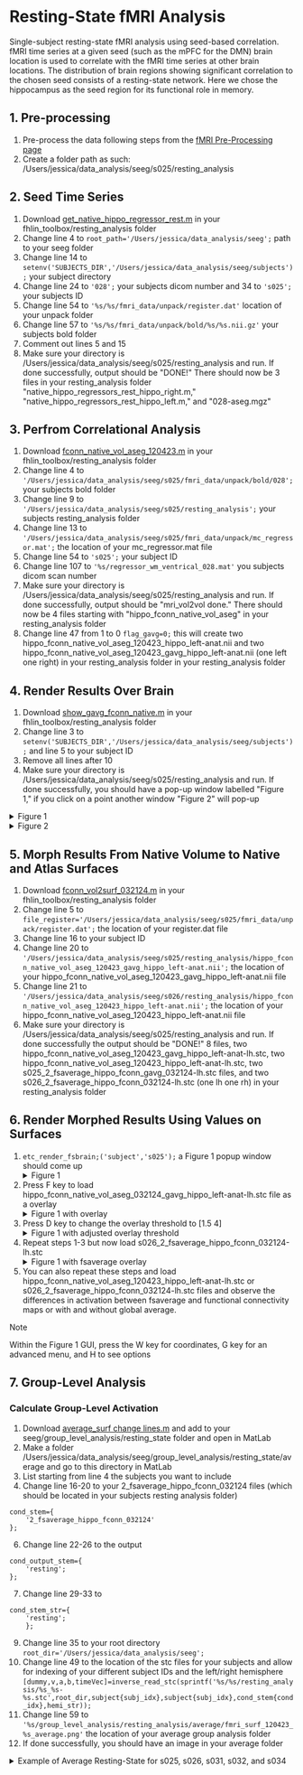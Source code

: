 # Resting-State fMRI Analysis
Single-subject resting-state fMRI analysis using seed-based correlation. fMRI time series at a given seed (such as the mPFC for the DMN) brain location is used to correlate with the fMRI time series at other brain locations. The distribution of brain regions showing significant correlation to the chosen seed consists of a resting-state network. Here we chose the hippocampus as the seed region for its functional role in memory.

## 1. Pre-processing 
1. Pre-process the data following steps from the [fMRI Pre-Processing page](https://github.com/Lin-Brain-Lab/fMRI-Analysis-For-Mac/blob/main/fMRI%20Pre-Processing.md)
2. Create a folder path as such: /Users/jessica/data_analysis/seeg/s025/resting_analysis

## 2. Seed Time Series
1. Download [get_native_hippo_regressor_rest.m](https://github.com/fahsuanlin/labmanual/blob/master/scripts/get_nativce_hippo_regressor_rest.m) in your fhlin_toolbox/resting_analysis folder 
2. Change line 4 to `root_path='/Users/jessica/data_analysis/seeg';` path to your seeg folder
3. Change line 14 to `setenv('SUBJECTS_DIR','/Users/jessica/data_analysis/seeg/subjects');` your subject directory 
4. Change line 24 to `'028';` your subjects dicom number and 34 to `'s025';` your subjects ID
5. Change line 54 to `'%s/%s/fmri_data/unpack/register.dat'` location of your unpack folder
6. Change line 57 to `'%s/%s/fmri_data/unpack/bold/%s/%s.nii.gz'` your subjects bold folder
7. Comment out lines 5 and 15
8. Make sure your directory is /Users/jessica/data_analysis/seeg/s025/resting_analysis and run. If done successfully, output should be "DONE!" There should now be 3 files in your resting_analysis folder "native_hippo_regressors_rest_hippo_right.m," "native_hippo_regressors_rest_hippo_left.m," and "028-aseg.mgz"

## 3. Perfrom Correlational Analysis 
1. Download [fconn_native_vol_aseg_120423.m](https://github.com/fahsuanlin/labmanual/blob/master/scripts/fconn_native_vol_aseg_120423.m) in your fhlin_toolbox/resting_analysis folder 
2. Change line 4 to `'/Users/jessica/data_analysis/seeg/s025/fmri_data/unpack/bold/028';` your subjects bold folder
3. Change line 9 to `'/Users/jessica/data_analysis/seeg/s025/resting_analysis';` your subjects resting_analysis folder
4. Change line 13 to `'/Users/jessica/data_analysis/seeg/s025/fmri_data/unpack/mc_regressor.mat';` the location of your mc_regressor.mat file
5. Change line 54 to `'s025';` your subject ID
6. Change line 107 to `'%s/regressor_wm_ventrical_028.mat'` you subjects dicom scan number
7. Make sure your directory is /Users/jessica/data_analysis/seeg/s025/resting_analysis and run. If done successfully, output should be "mri_vol2vol done." There should now be 4 files starting with "hippo_fconn_native_vol_aseg" in your resting_analysis folder
8. Change line 47 from 1 to 0 `flag_gavg=0;` this will create two hippo_fconn_native_vol_aseg_120423_hippo_left-anat.nii and two hippo_fconn_native_vol_aseg_120423_gavg_hippo_left-anat.nii (one left one right) in your resting_analysis folder in your resting_analysis folder

## 4. Render Results Over Brain 
1. Download [show_gavg_fconn_native.m](https://github.com/fahsuanlin/labmanual/blob/master/scripts/show_gavg_fconn_native.m) in your fhlin_toolbox/resting_analysis folder 
2. Change line 3 to `setenv('SUBJECTS_DIR','/Users/jessica/data_analysis/seeg/subjects');` and line 5 to your subject ID
3. Remove all lines after 10
4. Make sure your directory is /Users/jessica/data_analysis/seeg/s025/resting_analysis and run. If done successfully, you should have a pop-up window labelled "Figure 1," if you click on a point another window "Figure 2" will pop-up
<details>
    <summary>Figure 1</summary>
<img width="433" alt="Screen Shot 2024-03-21 at 3 36 27 PM" src="https://github.com/Lin-Brain-Lab/fMRI-Analysis-For-Mac/assets/157174338/8dce2c8a-000e-4549-b40a-2eebcc59803b">
</details>

<details>
    <summary>Figure 2</summary>
<img width="739" alt="Screen Shot 2024-03-21 at 3 42 49 PM" src="https://github.com/Lin-Brain-Lab/fMRI-Analysis-For-Mac/assets/157174338/96a83bfc-2bce-450c-9e4b-df8e0f0f4e3b">
   </details>

## 5. Morph Results From Native Volume to Native and Atlas Surfaces
1. Download [fconn_vol2surf_032124.m](https://github.com/fahsuanlin/labmanual/blob/master/scripts/fconn_vol2surf_032124.m) in your fhlin_toolbox/resting_analysis folder
2. Change line 5 to `file_register='/Users/jessica/data_analysis/seeg/s025/fmri_data/unpack/register.dat';` the location of your register.dat file
3. Change line 16 to your subject ID
4. Change line 20 to `'/Users/jessica/data_analysis/seeg/s025/resting_analysis/hippo_fconn_native_vol_aseg_120423_gavg_hippo_left-anat.nii';` the location of your hippo_fconn_native_vol_aseg_120423_gavg_hippo_left-anat.nii file
5. Change line 21 to  `'/Users/jessica/data_analysis/seeg/s026/resting_analysis/hippo_fconn_native_vol_aseg_120423_hippo_left-anat.nii';` the location of your hippo_fconn_native_vol_aseg_120423_hippo_left-anat.nii file
6. Make sure your directory is /Users/jessica/data_analysis/seeg/s025/resting_analysis and run. If done successfully the output should be "DONE!" 8 files, two hippo_fconn_native_vol_aseg_120423_gavg_hippo_left-anat-lh.stc, two hippo_fconn_native_vol_aseg_120423_hippo_left-anat-lh.stc, two s025_2_fsaverage_hippo_fconn_gavg_032124-lh.stc files, and two s026_2_fsaverage_hippo_fconn_032124-lh.stc (one lh one rh) in your resting_analysis folder

## 6. Render Morphed Results Using Values on Surfaces
1. `etc_render_fsbrain;('subject','s025');` a Figure 1 popup window should come up
    <details>
    <summary>Figure 1</summary>
    <img width="437" alt="Screen Shot 2024-03-25 at 11 32 24 PM" src="https://github.com/Lin-Brain-Lab/fMRI-Analysis-For-Mac/assets/157174338/90b42283-b289-48d6-8763-338bef07365f">
    </details>
2. Press F key to load hippo_fconn_native_vol_aseg_032124_gavg_hippo_left-anat-lh.stc file as a overlay
    <details>
    <summary>Figure 1 with overlay</summary>
    <img width="470" alt="Screen Shot 2024-03-25 at 11 35 54 PM" src="https://github.com/Lin-Brain-Lab/fMRI-Analysis-For-Mac/assets/157174338/2ad544ed-1423-4279-b552-f083ec726fd5">
    </details>
3. Press D key to change the overlay threshold to [1.5  4]
    <details>
    <summary>Figure 1 with adjusted overlay threshold</summary>
     <img width="425" alt="Screen Shot 2024-03-25 at 11 35 00 PM" src="https://github.com/Lin-Brain-Lab/fMRI-Analysis-For-Mac/assets/157174338/de155132-079c-4f4a-bbc0-4fc74df1343c">
    </details>
4. Repeat steps 1-3 but now load s026_2_fsaverage_hippo_fconn_032124-lh.stc
    <details>
    <summary>Figure 1 with fsaverage overlay</summary>
    <img width="434" alt="Screen Shot 2024-03-25 at 11 42 40 PM" src="https://github.com/Lin-Brain-Lab/fMRI-Analysis-For-Mac/assets/157174338/2227efad-34e4-46bc-a24e-aad7c22c4d13">
    </details>
5. You can also repeat these steps and load hippo_fconn_native_vol_aseg_120423_hippo_left-anat-lh.stc or s026_2_fsaverage_hippo_fconn_032124-lh.stc files and observe the differences in activation between fsaverage and functional connectivity maps or with and without global average.

>[!NOTE]
> Within the Figure 1 GUI, press the W key for coordinates, G key for an advanced menu, and H to see options

## 7. Group-Level Analysis 
### Calculate Group-Level Activation
1. Download [average_surf change lines.m](https://github.com/fahsuanlin/labmanual/blob/master/scripts/average_surf_031324.m) and add to your seeg/group_level_analysis/resting_state folder and open in MatLab 
2. Make a folder /Users/jessica/data_analysis/seeg/group_level_analysis/resting_state/average and go to this directory in MatLab
3. List starting from line 4 the subjects you want to include
4. Change line 16-20 to your 2_fsaverage_hippo_fconn_032124 files (which should be located in your subjects resting analysis folder)
```
cond_stem={
    '2_fsaverage_hippo_fconn_032124'
};
```
6. Change line 22-26 to the output 
```
cond_output_stem={
    'resting';
};
```
7. Change line 29-33 to 
```
cond_stem_str={
    'resting';
    };
```
9. Change line 35 to your root directory `root_dir='/Users/jessica/data_analysis/seeg';`
10. Change line 49 to the location of the stc files for your subjects and allow for indexing of your different subject IDs and the left/right hemisphere `[dummy,v,a,b,timeVec]=inverse_read_stc(sprintf('%s/%s/resting_analysis/%s_%s-%s.stc',root_dir,subject{subj_idx},subject{subj_idx},cond_stem{cond_idx},hemi_str));`
12. Change line 59 to `'%s/group_level_analysis/resting_analysis/average/fmri_surf_120423_%s_average.png'` the location of your average group analysis folder
13. If done successfully, you should have an image in your average folder
<details>
  <summary>Example of Average Resting-State for s025, s026, s031, s032, and s034</summary>

  <img width="1397" alt="Screen Shot 2024-04-05 at 1 03 43 PM" src="https://github.com/Lin-Brain-Lab/fMRI-Analysis-For-Mac/assets/157174338/f1a8b809-71f8-444e-8db8-4d829ac348e2">
</details>

